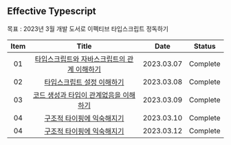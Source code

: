 ## Effective Typescript

목표 : 2023년 3월 개발 도서로 이펙티브 타입스크립트 정독하기

| Item |                                                                            Title                                                                            |    Date    |  Status  |
| :--: | :---------------------------------------------------------------------------------------------------------------------------------------------------------: | :--------: | :------: |
|  01  | [타입스크립트와 자바스크립트의 관계 이해하기](./ch01_%ED%83%80%EC%9E%85%EC%8A%A4%ED%81%AC%EB%A6%BD%ED%8A%B8_%EC%95%8C%EC%95%84%EB%B3%B4%EA%B8%B0/item01.md) | 2023.03.07 | Complete |
|  02  |         [타입스크립트 설정 이해하기](./ch01_%ED%83%80%EC%9E%85%EC%8A%A4%ED%81%AC%EB%A6%BD%ED%8A%B8_%EC%95%8C%EC%95%84%EB%B3%B4%EA%B8%B0/item02.md)          | 2023.03.08 | Complete |
|  03  |   [코드 생성과 타입이 관계없음을 이해하기](./ch01_%ED%83%80%EC%9E%85%EC%8A%A4%ED%81%AC%EB%A6%BD%ED%8A%B8_%EC%95%8C%EC%95%84%EB%B3%B4%EA%B8%B0/item03.md)    | 2023.03.09 | Complete |
|  04  |         [구조적 타이핑에 익숙해지기](./ch01_%ED%83%80%EC%9E%85%EC%8A%A4%ED%81%AC%EB%A6%BD%ED%8A%B8_%EC%95%8C%EC%95%84%EB%B3%B4%EA%B8%B0/item04.md)          | 2023.03.10 | Complete |
|  04  |         [구조적 타이핑에 익숙해지기](./ch01_%ED%83%80%EC%9E%85%EC%8A%A4%ED%81%AC%EB%A6%BD%ED%8A%B8_%EC%95%8C%EC%95%84%EB%B3%B4%EA%B8%B0/item05.md)          | 2023.03.12 | Complete |
